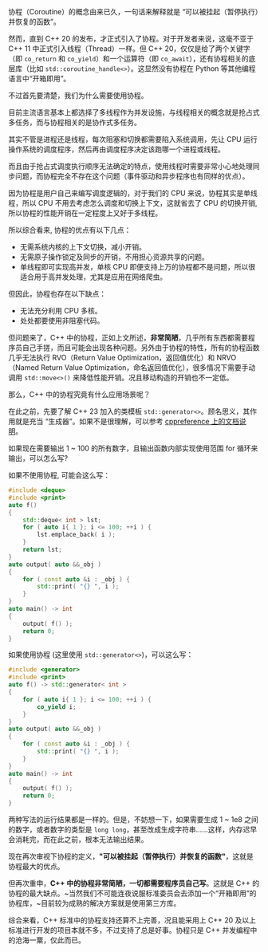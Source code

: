 协程（Coroutine）的概念由来已久，一句话来解释就是 “可以被挂起（暂停执行）并恢复的函数”。

然而，直到 C++ 20 的发布，才正式引入了协程。对于开发者来说，这毫不亚于 C++ 11 中正式引入线程（Thread）一样。但 C++ 20，仅仅是给了两个关键字（即 `co_return` 和 `co_yield`）和一个运算符（即 `co_await`），还有协程相关的底层库（比如 `std::coroutine_handle<>`）。这显然没有协程在 Python 等其他编程语言中“开箱即用”。

不过首先要清楚，我们为什么需要使用协程。

目前主流语言基本上都选择了多线程作为并发设施，与线程相关的概念就是抢占式多任务，而与协程相关的是协作式多任务。

其实不管是进程还是线程，每次阻塞和切换都需要陷入系统调用，先让 CPU 运行操作系统的调度程序，然后再由调度程序决定该跑哪一个进程或线程。

而且由于抢占式调度执行顺序无法确定的特点，使用线程时需要非常小心地处理同步问题，而协程完全不存在这个问题（事件驱动和异步程序也有同样的优点）。

因为协程是用户自己来编写调度逻辑的，对于我们的 CPU 来说，协程其实是单线程，所以 CPU 不用去考虑怎么调度和切换上下文，这就省去了 CPU 的切换开销, 所以协程的性能开销在一定程度上又好于多线程。

所以综合看来, 协程的优点有以下几点：

- 无需系统内核的上下文切换，减小开销。
- 无需原子操作锁定及同步的开销，不用担心资源共享的问题。
- 单线程即可实现高并发，单核 CPU 即便支持上万的协程都不是问题，所以很适合用于高并发处理，尤其是应用在网络爬虫。

但因此，协程也存在以下缺点：

- 无法充分利用 CPU 多核。
- 处处都要使用非阻塞代码。

但问题来了，C++ 中的协程，正如上文所述，**非常简陋**，几乎所有东西都需要程序员自己手搓，而且可能会出现各种问题。另外由于协程的特性，所有的协程函数几乎无法执行 RVO（Return Value Optimization，返回值优化）和 NRVO（Named Return Value Optimization，命名返回值优化），很多情况下需要手动调用 `std::move<>()` 来降低性能开销。况且移动构造的开销也不一定低。

那么，C++ 中的协程究竟有什么应用场景呢？

在此之前，先要了解 C++ 23 加入的类模板 `std::generator<>`。顾名思义，其作用就是充当 “生成器”。如果不是很理解，可以参考 [cppreference 上的文档说明](https://zh.cppreference.com/w/cpp/coroutine/generator)。

如果现在需要输出 1 ~ 100 的所有数字，且输出函数内部实现使用范围 for 循环来输出，可以怎么写?

如果不使用协程, 可能会这么写：
```cpp
#include <deque>
#include <print>
auto f()
{
    std::deque< int > lst;
    for ( auto i{ 1 }; i <= 100; ++i ) {
        lst.emplace_back( i );
    }
    return lst;
}
auto output( auto &&_obj )
{
    for ( const auto &i : _obj ) {
        std::print( "{} ", i );
    }
}
auto main() -> int
{
    output( f() );
    return 0;
}
```

如果使用协程 (这里使用 `std::generator<>`)，可以这么写：

```cpp
#include <generator>
#include <print>
auto f() -> std::generator< int >
{
    for ( auto i{ 1 }; i <= 100; ++i ) {
        co_yield i;
    }
}
auto output( auto &&_obj )
{
    for ( const auto &i : _obj ) {
        std::print( "{} ", i );
    }
}
auto main() -> int
{
    output( f() );
    return 0;
}
```

两种写法的运行结果都是一样的。但是，不妨想一下，如果需要生成 1 ~ 1e8 之间的数字，或者数字的类型是 `long long`，甚至改成生成字符串……这样，内存迟早会消耗完，而在此之前，根本无法输出结果。

现在再次审视下协程的定义，**"可以被挂起（暂停执行）并恢复的函数"**，这就是协程最大的优点。

但再次重申，**C++ 中的协程非常简陋，一切都需要程序员自己写**。这就是 C++ 的协程的最大缺点。~当然我们不可能连夜说服标准委员会去添加一个“开箱即用”的协程库，~目前较为成熟的解决方案就是使用第三方库。

综合来看，C++ 标准中的协程支持还算不上完善，况且能采用上 C++ 20 及以上标准进行开发的项目本就不多，不过支持了总是好事。协程只是 C++ 并发编程中的沧海一粟，仅此而已。